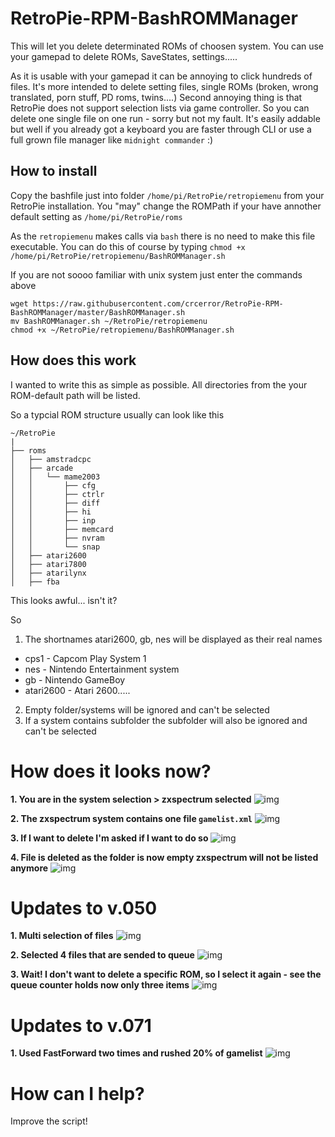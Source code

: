 # RetroPie-RPM-BashROMManager

This will let you delete determinated ROMs of choosen system. You can use your gamepad to delete ROMs, SaveStates, settings.....

As it is usable with your gamepad it can be annoying to click hundreds of files. It's more intended to delete setting files, single ROMs (broken, wrong translated, porn stuff, PD roms, twins....)
Second annoying thing is that RetroPie does not support selection lists via game controller. So you can delete one single file on one run - sorry but not my fault. It's easily addable but well if you already got a keyboard you are faster through CLI or use a full grown file manager like `midnight commander` :)

## How to install

Copy the bashfile just into folder `/home/pi/RetroPie/retropiemenu` from your RetroPie installation.
You "may" change the ROMPath if your have annother default setting as `/home/pi/RetroPie/roms`

As the `retropiemenu` makes calls via `bash` there is no need to make this file executable. You can do this of course by typing `chmod +x /home/pi/RetroPie/retropiemenu/BashROMManager.sh`

If you are not soooo familiar with unix system just enter the commands above
```
wget https://raw.githubusercontent.com/crcerror/RetroPie-RPM-BashROMManager/master/BashROMManager.sh
mv BashROMManager.sh ~/RetroPie/retropiemenu
chmod +x ~/RetroPie/retropiemenu/BashROMManager.sh
```

## How does this work

I wanted to write this as simple as possible.
All directories from the your ROM-default path will be listed.

So a typcial ROM structure usually can look like this
```
~/RetroPie
|
├── roms
│   ├── amstradcpc
│   ├── arcade
│   │   └── mame2003
│   │       ├── cfg
│   │       ├── ctrlr
│   │       ├── diff
│   │       ├── hi
│   │       ├── inp
│   │       ├── memcard
│   │       ├── nvram
│   │       └── snap
│   ├── atari2600
│   ├── atari7800
│   ├── atarilynx
│   ├── fba
```

This looks awful... isn't it?

So
1. The shortnames atari2600, gb, nes will be displayed as their real names
  + cps1 - Capcom Play System 1
  + nes - Nintendo Entertainment system
  + gb - Nintendo GameBoy
  + atari2600 - Atari 2600.....
2. Empty folder/systems will be ignored and can't be selected
3. If a system contains subfolder the subfolder will also be ignored and can't be selected

# How does it looks now?

**1. You are in the system selection > zxspectrum selected**
![img](https://up.picr.de/31816394et.png)

**2. The zxspectrum system contains one file `gamelist.xml`**
![img](https://up.picr.de/31816395wi.png)

**3. If I want to delete I'm asked if I want to do so**
![img](https://up.picr.de/31816396vt.png)

**4. File is deleted as the folder is now empty zxspectrum will not be listed anymore**
![img](https://up.picr.de/31816397hx.png)

# Updates to v.050

**1. Multi selection of files**
![img](https://up.picr.de/31838955tu.png)

**2. Selected 4 files that are sended to queue**
![img](https://up.picr.de/31838956ov.png)

**3. Wait! I don't want to delete a specific ROM, so I select it again - see the queue counter holds now only three items**
![img](https://up.picr.de/31838957ob.png)

# Updates to v.071
**1. Used FastForward two times and rushed 20% of gamelist**
![img](https://up.picr.de/31869206ob.png)

# How can I help?

Improve the script!

